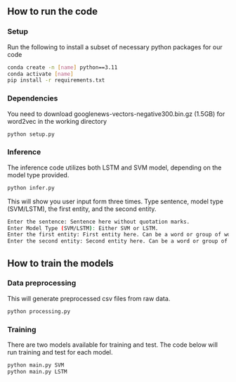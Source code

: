 ## How to run the code

### Setup
Run the following to install a subset of necessary python packages for our code
```sh
conda create -n [name] python==3.11
conda activate [name]
pip install -r requirements.txt
```

### Dependencies
You need to download googlenews-vectors-negative300.bin.gz (1.5GB) for word2vec in the working directory
```sh
python setup.py
```

### Inference
The inference code utilizes both LSTM and SVM model, depending on the model type provided.
```sh
python infer.py
```
This will show you user input form three times.
Type sentence, model type (SVM/LSTM), the first entity, and the second entity.
```sh
Enter the sentence: Sentence here without quotation marks.
Enter Model Type (SVM/LSTM): Either SVM or LSTM.
Enter the first entity: First entity here. Can be a word or group of words
Enter the second entity: Second entity here. Can be a word or group of words
```

## How to train the models

### Data preprocessing
This will generate preprocessed csv files from raw data.
```sh
python processing.py
```

### Training
There are two models available for training and test. 
The code below will run training and test for each model.
```sh
python main.py SVM
python main.py LSTM
```